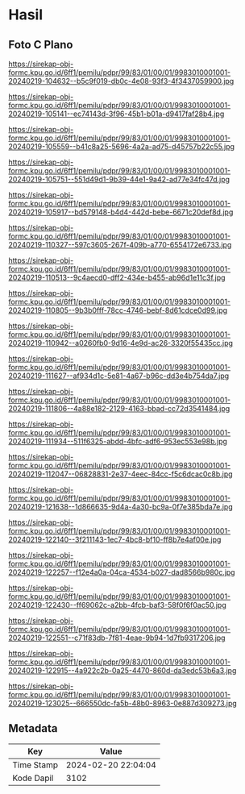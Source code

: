# Hasil

## Foto C Plano

https://sirekap-obj-formc.kpu.go.id/6ff1/pemilu/pdpr/99/83/01/00/01/9983010001001-20240219-104632--b5c9f019-db0c-4e08-93f3-4f3437059900.jpg

https://sirekap-obj-formc.kpu.go.id/6ff1/pemilu/pdpr/99/83/01/00/01/9983010001001-20240219-105141--ec74143d-3f96-45b1-b01a-d9417faf28b4.jpg

https://sirekap-obj-formc.kpu.go.id/6ff1/pemilu/pdpr/99/83/01/00/01/9983010001001-20240219-105559--b41c8a25-5696-4a2a-ad75-d45757b22c55.jpg

https://sirekap-obj-formc.kpu.go.id/6ff1/pemilu/pdpr/99/83/01/00/01/9983010001001-20240219-105751--551d49d1-9b39-44e1-9a42-ad77e34fc47d.jpg

https://sirekap-obj-formc.kpu.go.id/6ff1/pemilu/pdpr/99/83/01/00/01/9983010001001-20240219-105917--bd579148-b4d4-442d-bebe-6671c20def8d.jpg

https://sirekap-obj-formc.kpu.go.id/6ff1/pemilu/pdpr/99/83/01/00/01/9983010001001-20240219-110327--597c3605-267f-409b-a770-6554172e6733.jpg

https://sirekap-obj-formc.kpu.go.id/6ff1/pemilu/pdpr/99/83/01/00/01/9983010001001-20240219-110513--9c4aecd0-dff2-434e-b455-ab96d1e11c3f.jpg

https://sirekap-obj-formc.kpu.go.id/6ff1/pemilu/pdpr/99/83/01/00/01/9983010001001-20240219-110805--9b3b0fff-78cc-4746-bebf-8d61cdce0d99.jpg

https://sirekap-obj-formc.kpu.go.id/6ff1/pemilu/pdpr/99/83/01/00/01/9983010001001-20240219-110942--a0260fb0-9d16-4e9d-ac26-3320f55435cc.jpg

https://sirekap-obj-formc.kpu.go.id/6ff1/pemilu/pdpr/99/83/01/00/01/9983010001001-20240219-111627--af934d1c-5e81-4a67-b96c-dd3e4b754da7.jpg

https://sirekap-obj-formc.kpu.go.id/6ff1/pemilu/pdpr/99/83/01/00/01/9983010001001-20240219-111806--4a88e182-2129-4163-bbad-cc72d3541484.jpg

https://sirekap-obj-formc.kpu.go.id/6ff1/pemilu/pdpr/99/83/01/00/01/9983010001001-20240219-111934--511f6325-abdd-4bfc-adf6-953ec553e98b.jpg

https://sirekap-obj-formc.kpu.go.id/6ff1/pemilu/pdpr/99/83/01/00/01/9983010001001-20240219-112047--06828831-2e37-4eec-84cc-f5c6dcac0c8b.jpg

https://sirekap-obj-formc.kpu.go.id/6ff1/pemilu/pdpr/99/83/01/00/01/9983010001001-20240219-121638--1d866635-9d4a-4a30-bc9a-0f7e385bda7e.jpg

https://sirekap-obj-formc.kpu.go.id/6ff1/pemilu/pdpr/99/83/01/00/01/9983010001001-20240219-122140--3f211143-1ec7-4bc8-bf10-ff8b7e4af00e.jpg

https://sirekap-obj-formc.kpu.go.id/6ff1/pemilu/pdpr/99/83/01/00/01/9983010001001-20240219-122257--f12e4a0a-04ca-4534-b027-dad8566b980c.jpg

https://sirekap-obj-formc.kpu.go.id/6ff1/pemilu/pdpr/99/83/01/00/01/9983010001001-20240219-122430--ff69062c-a2bb-4fcb-baf3-58f0f6f0ac50.jpg

https://sirekap-obj-formc.kpu.go.id/6ff1/pemilu/pdpr/99/83/01/00/01/9983010001001-20240219-122551--c71f83db-7f81-4eae-9b94-1d7fb9317206.jpg

https://sirekap-obj-formc.kpu.go.id/6ff1/pemilu/pdpr/99/83/01/00/01/9983010001001-20240219-122915--4a922c2b-0a25-4470-860d-da3edc53b6a3.jpg

https://sirekap-obj-formc.kpu.go.id/6ff1/pemilu/pdpr/99/83/01/00/01/9983010001001-20240219-123025--666550dc-fa5b-48b0-8963-0e887d309273.jpg


## Metadata

| Key        | Value               |
| ---------- | ------------------- |
| Time Stamp | 2024-02-20 22:04:04 |
| Kode Dapil | 3102                |



